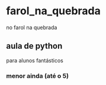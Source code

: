 # farol_na_quebrada
no farol na quebrada
## aula de python
para alunos fantásticos 
### menor ainda (até o 5)


